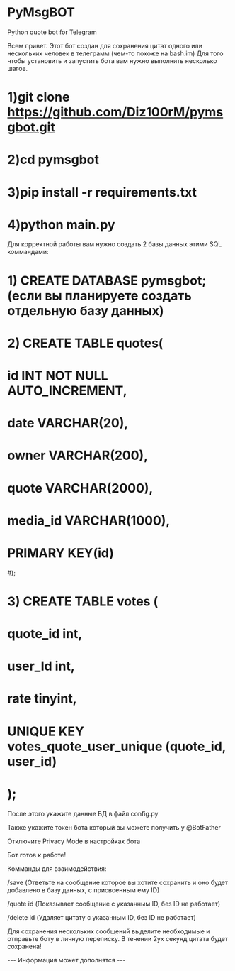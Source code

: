 # PyMsgBOT
Python quote bot for Telegram

Всем привет. Этот бот создан для сохранения цитат одного или нескольких человек в телеграмм (чем-то похоже на bash.im)
Для того чтобы установить и запустить бота вам нужно выполнить несколько шагов.

# 1)git clone https://github.com/Diz100rM/pymsgbot.git

# 2)cd pymsgbot

# 3)pip install -r requirements.txt

# 4)python main.py

Для корректной работы вам нужно создать 2 базы данных этими SQL коммандами:

# 1) CREATE DATABASE pymsgbot;  (если вы планируете создать отдельную базу данных)

# 2) CREATE TABLE quotes(
#    id INT NOT NULL AUTO_INCREMENT,
#    date VARCHAR(20),
#    owner VARCHAR(200),
#    quote VARCHAR(2000),
#    media_id VARCHAR(1000),
#    PRIMARY KEY(id)
#);

# 3) CREATE TABLE votes (
#    quote_id int,
#    user_Id int,
#    rate tinyint,
#    UNIQUE KEY votes_quote_user_unique (quote_id, user_id)
# );

После этого укажите данные БД в файл config.py

Также укажите токен бота который вы можете получить у @BotFather

Отключите Privacy Mode в настройках бота

Бот готов к работе!

Комманды для взаимодействия:

/save (Ответьте на сообщение которое вы хотите сохранить и оно будет добавлено в базу данных, с присвоенным ему ID)

/quote id (Показывает сообщение с указанным ID, без ID не работает)

/delete id (Удаляет цитату с указанным ID, без ID не работает)


Для сохранения нескольких сообщений выделите необходимые и отправьте боту в личную переписку. В течении 2ух секунд цитата будет сохранена!


--- Информация может дополнятся ---
